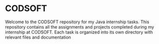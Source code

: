 # CODSOFT
Welcome to the CODSOFT repository for my Java internship tasks. This repository contains all the assignments and projects completed during my internship at CODSOFT. Each task is organized into its own directory with relevant files and documentation
